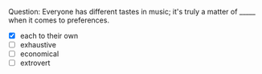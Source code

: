 Question: Everyone has different tastes in music; it's truly a matter of _____ when it comes to preferences.  
- [x] each to their own  
- [ ] exhaustive  
- [ ] economical  
- [ ] extrovert  